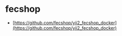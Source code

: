# fecshop

* [https://github.com/fecshop/yii2_fecshop_docker](https://github.com/fecshop/yii2_fecshop_docker)
